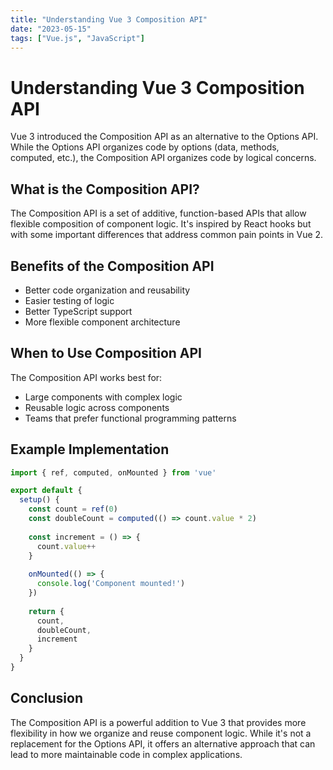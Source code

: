 ```yaml
---
title: "Understanding Vue 3 Composition API"
date: "2023-05-15"
tags: ["Vue.js", "JavaScript"]
---
```


# Understanding Vue 3 Composition API

Vue 3 introduced the Composition API as an alternative to the Options API. While the Options API organizes code by options (data, methods, computed, etc.), the Composition API organizes code by logical concerns.

## What is the Composition API?

The Composition API is a set of additive, function-based APIs that allow flexible composition of component logic. It's inspired by React hooks but with some important differences that address common pain points in Vue 2.

## Benefits of the Composition API

- Better code organization and reusability
- Easier testing of logic
- Better TypeScript support
- More flexible component architecture

## When to Use Composition API

The Composition API works best for:

- Large components with complex logic
- Reusable logic across components
- Teams that prefer functional programming patterns

## Example Implementation

```javascript
import { ref, computed, onMounted } from 'vue'

export default {
  setup() {
    const count = ref(0)
    const doubleCount = computed(() => count.value * 2)
    
    const increment = () => {
      count.value++
    }
    
    onMounted(() => {
      console.log('Component mounted!')
    })
    
    return {
      count,
      doubleCount,
      increment
    }
  }
}
```

## Conclusion

The Composition API is a powerful addition to Vue 3 that provides more flexibility in how we organize and reuse component logic. While it's not a replacement for the Options API, it offers an alternative approach that can lead to more maintainable code in complex applications.